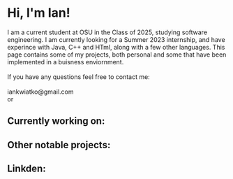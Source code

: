 <h1>Hi, I'm Ian! <br/></h1>
<p>
I am a current student at OSU in the Class of 2025, studying software engineering.
I am currently looking for a Summer 2023 internship, and have experince with Java, C++ and HTml, along with a few other languages.
This page contains some of my projects, both personal and some that have been implemented in a buisness enviornment.
  <br>
  <br>
If you have any questions feel free to contact me:
  <br>
  <br>
iankwiatko@gmail.com
  <br>
or 

<h2>Currently working on:</h2>

<h2>Other notable projects:</h2>

<h2>Linkden:</h2>
  

